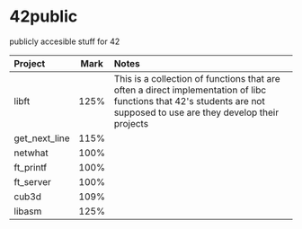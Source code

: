 # 42public
publicly accesible stuff for 42

|      Project     | Mark |   Notes |
|:----------------|:----:|:--------|
|       libft      | 125% | This is a collection of functions that are often a direct implementation of libc functions that 42's students are not supposed to use are they develop their projects   |
|   get_next_line  | 115% |          |
|      netwhat     | 100% |          |
|     ft_printf    | 100% |          |
|     ft_server    | 100% |          |
|       cub3d      | 109% |          |
|      libasm      | 125% |          |
